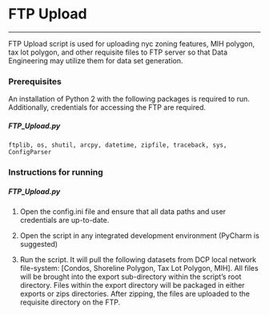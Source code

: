 # FTP Upload

*******************************

FTP Upload script is used for uploading nyc zoning features, MIH polygon, tax lot polygon, and other requisite files to FTP server so that Data Engineering may utilize them for data set generation.

### Prerequisites

An installation of Python 2 with the following packages is required to run. Additionally, credentials for accessing the FTP are required. 

##### FTP_Upload.py

```
ftplib, os, shutil, arcpy, datetime, zipfile, traceback, sys, ConfigParser
```

### Instructions for running

##### FTP_Upload.py

1. Open the config.ini file and ensure that all data paths and user credentials are up-to-date.

2. Open the script in any integrated development environment (PyCharm is suggested)

3. Run the script. It will pull the following datasets from DCP local network file-system: [Condos, Shoreline Polygon, Tax Lot Polygon, MIH]. All files will be brought into the export sub-directory within the script’s root directory. Files within the export directory will be packaged in either exports or zips directories. After zipping, the files are uploaded to the requisite directory on the FTP. 

